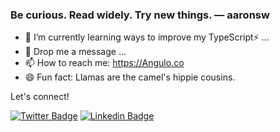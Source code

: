 
<h3> Be curious. Read widely. Try new things. — aaronsw</h3>


- 🤔 I’m currently learning ways to improve my TypeScript⚡ ...
- 💬 Drop me a message ...
- 📫 How to reach me: https://Angulo.co 
- 😄 Fun fact: Llamas are the camel's hippie cousins.


Let's connect!


[![Twitter Badge](https://img.shields.io/badge/-Twitter-1ca0f1?style=flat-square&labelColor=1ca0f1&logo=twitter&logoColor=white&link=https://twitter.com/maxangulo)](https://twitter.com/maxangulo)
[![Linkedin Badge](https://img.shields.io/badge/-LinkedIn-blue?style=flat-square&logo=Linkedin&logoColor=white&link=https://www.linkedin.com/in/maxangulo)](https://www.linkedin.com/in/maxangulo)





<!--
### 📹 Recent Videos on YouTube!


<!-- (https://youtube.com/c/DevSoutinho) INSPIRED by devsouthino mario Nice games in Plain JS  
- [Estruturas de dados com JavaScript - Básico pra você usar agora!](https://www.youtube.com/watch?v=MweeZn1rR8s)
- [Frameworks vs Código &quot;puro&quot; em projetos: Por que usamos? Vale a pena de verdade?](https://www.youtube.com/watch?v=ChALzuWPs4k)
- [FullStack é pato? Visão geral da área de programação: Front End vs Back End, &quot;qual é mais difícil?&quot;](https://www.youtube.com/watch?v=z8Eqdn62xZg)
- [Como eu me planejo para ensinar tecnologia? Formação Next.js com a minha pessoa 😊](https://www.youtube.com/watch?v=DbrxpLxDWGg) 
- -->
